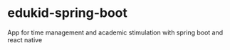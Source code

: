 # edukid-spring-boot
 App for time management and academic stimulation with spring boot and react native
